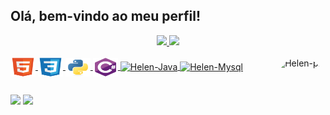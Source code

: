 ## Olá, bem-vindo ao meu perfil!

<div align="center">
  <a href="https://github.com/HelenA-Freitas">
  <img height="180px"src="https://github-readme-stats.vercel.app/api?username=HelenA-Freitas&show_icons=true&theme=tokyonight&include_all_commits=true&count_private=true"/>
  <img height="140px"src="https://github-readme-stats.vercel.app/api/top-langs/?username=HelenA-Freitas&layout=compact&theme=tokyonight"/>
</div>
  <div style="display: inline_block"><br>
  <img align="center" alt="Helen-HTML" height="30" width="40" src="https://raw.githubusercontent.com/devicons/devicon/master/icons/html5/html5-original.svg">
  <img align="center" alt="Helen-CSS" height="30" width="40" src="https://raw.githubusercontent.com/devicons/devicon/master/icons/css3/css3-original.svg">
  <img align="center" alt="Helen-Python" height="30" width="40" src="https://raw.githubusercontent.com/devicons/devicon/master/icons/python/python-original.svg">
  <img align="center" alt="Helen-Csharp" height="30" width="40" src="https://raw.githubusercontent.com/devicons/devicon/master/icons/csharp/csharp-original.svg">
  <img align="center" alt="Helen-Java" height="30" width= "40" src="https://cdn.jsdelivr.net/gh/devicons/devicon/icons/java/java-original.svg"/>
  <img align="center" alt="Helen-Mysql" height="30" width= "40" src="https://cdn.jsdelivr.net/gh/devicons/devicon/icons/mysql/mysql-original.svg"/>
    <img align="right" alt="Helen-pic" height="120" style="border-radius:50px;" src="https://share-cdn.picrew.me/shareImg/org/202110/338224_R9lAKArG.png">
</div>
  
  ##
  
  <div> 
  <a href = "mailto:helenldefreitas@gmail.com"><img src="https://img.shields.io/badge/-Gmail-%23333?style=for-the-badge&logo=gmail&logoColor=white" target="_blank"></a>
  <a href="https://www.linkedin.com/in/helen-de-freitas-426880206/" target="_blank"><img src="https://img.shields.io/badge/-LinkedIn-%230077B5?style=for-the-badge&logo=linkedin&logoColor=white" target="_blank"></a> 
 
</div>
